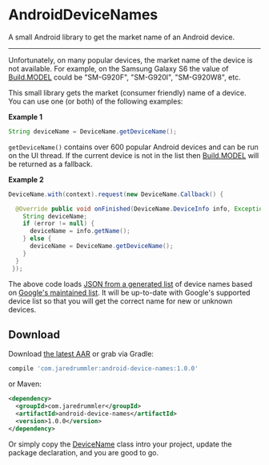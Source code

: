 # AndroidDeviceNames
A small Android library to get the market name of an Android device.
___

Unfortunately, on many popular devices, the market name of the device is not available. For example, on the Samsung Galaxy S6 the value of [Build.MODEL](http://developer.android.com/reference/android/os/Build.html#MODEL) could be "SM-G920F", "SM-G920I", "SM-G920W8", etc.

This small library gets the market (consumer friendly) name of a device. You can use one (or both) of the following examples:

<b>Example 1</b>

```java
String deviceName = DeviceName.getDeviceName();
```

`getDeviceName()` contains over 600 popular Android devices and can be run on the UI thread. If the current device is not in the list then [Build.MODEL](http://developer.android.com/reference/android/os/Build.html#MODEL) will be returned as a fallback.

<b>Example 2</b>

```java
DeviceName.with(context).request(new DeviceName.Callback() {

  @Override public void onFinished(DeviceName.DeviceInfo info, Exception error) {
    String deviceName;
    if (error != null) {
      deviceName = info.getName();
    } else {
      deviceName = DeviceName.getDeviceName();
    }
  }
 });
 ```
 
The above code loads [JSON from a generated list](https://github.com/jaredrummler/AndroidDeviceNames/tree/master/json) of device names based on [Google's maintained list](https://support.google.com/googleplay/answer/1727131?hl=en). It will be up-to-date with Google's supported device list so that you will get the correct name for new or unknown devices.
 
Download
--------

Download [the latest AAR](https://repo1.maven.org/maven2/com/jaredrummler/android-device-names/1.0.0/android-device-names-1.0.0.aar) or grab via Gradle:

```groovy
compile 'com.jaredrummler:android-device-names:1.0.0'
```
or Maven:
```xml
<dependency>
  <groupId>com.jaredrummler</groupId>
  <artifactId>android-device-names</artifactId>
  <version>1.0.0</version>
</dependency>
```

Or simply copy the [DeviceName](https://raw.githubusercontent.com/jaredrummler/AndroidDeviceNames/master/library/src/main/java/com/jaredrummler/android/device/DeviceName.java) class intro your project, update the package declaration, and you are good to go.
